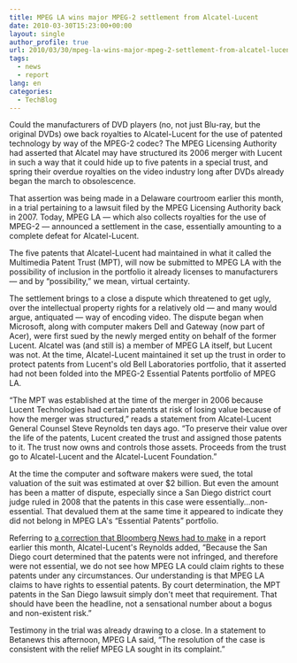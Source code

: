 ```yaml
---
title: MPEG LA wins major MPEG-2 settlement from Alcatel-Lucent
date: 2010-03-30T15:23:00+00:00
layout: single
author_profile: true
url: 2010/03/30/mpeg-la-wins-major-mpeg-2-settlement-from-alcatel-lucent/
tags:
  - news
  - report
lang: en
categories: 
  - TechBlog
---
```

Could the manufacturers of DVD players (no, not just Blu-ray, but the original DVDs) owe back royalties to Alcatel-Lucent for the use of patented technology by way of the MPEG-2 codec? The MPEG Licensing Authority had asserted that Alcatel may have structured its 2006 merger with Lucent in such a way that it could hide up to five patents in a special trust, and spring their overdue royalties on the video industry long after DVDs already began the march to obsolescence.

That assertion was being made in a Delaware courtroom earlier this month, in a trial pertaining to a lawsuit filed by the MPEG Licensing Authority back in 2007. Today, MPEG LA — which also collects royalties for the use of MPEG-2 — announced a settlement in the case, essentially amounting to a complete defeat for Alcatel-Lucent.

The five patents that Alcatel-Lucent had maintained in what it called the Multimedia Patent Trust (MPT), will now be submitted to MPEG LA with the possibility of inclusion in the portfolio it already licenses to manufacturers — and by “possibility,” we mean, virtual certainty.

The settlement brings to a close a dispute which threatened to get ugly, over the intellectual property rights for a relatively old — and many would argue, antiquated — way of encoding video. The dispute began when Microsoft, along with computer makers Dell and Gateway (now part of Acer), were first sued by the newly merged entity on behalf of the former Lucent. Alcatel was (and still is) a member of MPEG LA itself, but Lucent was not. At the time, Alcatel-Lucent maintained it set up the trust in order to protect patents from Lucent's old Bell Laboratories portfolio, that it asserted had not been folded into the MPEG-2 Essential Patents portfolio of MPEG LA.

“The MPT was established at the time of the merger in 2006 because Lucent Technologies had certain patents at risk of losing value because of how the merger was structured,” reads a statement from Alcatel-Lucent General Counsel Steve Reynolds ten days ago. “To preserve their value over the life of the patents, Lucent created the trust and assigned those patents to it. The trust now owns and controls those assets. Proceeds from the trust go to Alcatel-Lucent and the Alcatel-Lucent Foundation.”

At the time the computer and software makers were sued, the total valuation of the suit was estimated at over $2 billion. But even the amount has been a matter of dispute, especially since a San Diego district court judge ruled in 2008 that the patents in this case were essentially…non-essential. That devalued them at the same time it appeared to indicate they did not belong in MPEG LA's “Essential Patents” portfolio.

Referring to [a correction that Bloomberg News had to make](http://www.bloomberg.com/apps/news?pid=20601204&sid=aVrYUc9cWAks) in a report earlier this month, Alcatel-Lucent's Reynolds added, “Because the San Diego court determined that the patents were not infringed, and therefore were not essential, we do not see how MPEG LA could claim rights to these patents under any circumstances. Our understanding is that MPEG LA claims to have rights to essential patents. By court determination, the MPT patents in the San Diego lawsuit simply don't meet that requirement. That should have been the headline, not a sensational number about a bogus and non-existent risk.”

Testimony in the trial was already drawing to a close. In a statement to Betanews this afternoon, MPEG LA said, “The resolution of the case is consistent with the relief MPEG LA sought in its complaint.”